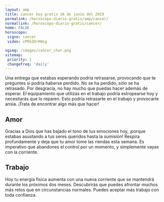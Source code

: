 ```yaml
---
layout: amp
title: cancer hoy gratis 16 de junio del 2019 
permalink: /horoscopo-diario-gratis/amp/cancer/
normallink: /horoscopo-diario-gratis/cancer/
home: FALSE
horoscopo:
 signo: cancer
 video: cPRkZHrKWsg

ogimg: /images/cancer_char.png
sitemap:
 priority: 1
 changefreq: 'daily'
---
```



Una entrega que estabas esperando podría retrasarse, provocando que te preguntes si podría haberse perdido. No se ha perdido, sólo se ha retrasado. Por desgracia, no hay mucho que puedas hacer además de esperar. El equipamiento que utilizas en el trabajo podría estropearse hoy y necesitarás que lo reparen. Esto podría retrasarte en el trabajo y provocarte ansia. ¡Trata de encontrar algo más que hacer!

## Amor

Gracias a Dios que has bajado el tono de tus emociones hoy, ¡porque estabas asustando a tus seres queridos hasta la sumisión! Respira profundamente y deja que tu amor tome las riendas esta semana. Es imperativo que abandones el control por un momento, y simplemente vayas con la corriente.

## Trabajo

Hoy tu energía física aumenta con una nueva corriente que se mantendrá durante los próximos dos meses. Descubrirás que puedes afrontar muchos más retos que en circunstancias normales. Puedes aceptar más trabajo con toda confianza.